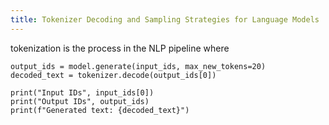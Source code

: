 ```yaml
---
title: Tokenizer Decoding and Sampling Strategies for Language Models
---
```



tokenization is the process in the NLP pipeline where 

```Python3
output_ids = model.generate(input_ids, max_new_tokens=20)
decoded_text = tokenizer.decode(output_ids[0])

print("Input IDs", input_ids[0])
print("Output IDs", output_ids)
print(f"Generated text: {decoded_text}")
```
